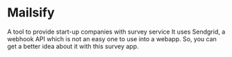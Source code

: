 # Mailsify
A tool to provide start-up companies with survey service
It uses Sendgrid, a webhook API which is not an easy one to use into a webapp. So, you can get a better idea about it with this survey app.

